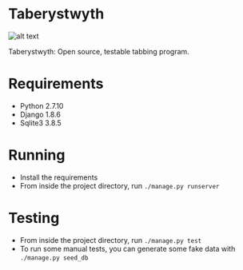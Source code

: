 # Taberystwyth
![alt text](https://codeship.com/projects/1084e7d0-7371-0133-b38a-7e06a486d05b/status?branch=master "Build Status")

Taberystwyth: Open source, testable tabbing program.

# Requirements
* Python 2.7.10
* Django 1.8.6
* Sqlite3 3.8.5

# Running
* Install the requirements
* From inside the project directory, run `./manage.py runserver`

# Testing
* From inside the project directory, run `./manage.py test`
* To run some manual tests, you can generate some fake data with `./manage.py seed_db`